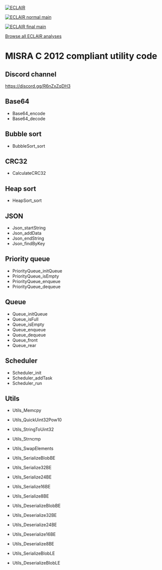 [![ECLAIR](https://eclairit.com:3787/rsrc/eclair.png)](https://www.bugseng.com/eclair)

[![ECLAIR normal main](https://eclairit.com:3787/fs/home/eclair-github/public/IMProject/IMUtility.ecdf/ECLAIR_normal/main/latest/badge.svg)](https://eclairit.com:3787/fs/home/eclair-github/public/IMProject/IMUtility.ecdf/ECLAIR_normal/main/latest/index.html)

[![ECLAIR final main](https://eclairit.com:3787/fs/home/eclair-github/public/IMProject/IMUtility.ecdf/ECLAIR_final/main/latest/badge.svg)](https://eclairit.com:3787/fs/home/eclair-github/public/IMProject/IMUtility.ecdf/ECLAIR_final/main/latest/index.html)

[Browse all ECLAIR analyses](https://eclairit.com:3787/fs/home/eclair-github/public/IMProject/IMUtility.ecdf/)

# MISRA C 2012 compliant utility code

## Discord channel
https://discord.gg/R6nZxZqDH3

## Base64
- Base64_encode
- Base64_decode

## Bubble sort
- BubbleSort_sort

## CRC32
- CalculateCRC32

## Heap sort
- HeapSort_sort

## JSON
- Json_startString
- Json_addData
- Json_endString
- Json_findByKey

## Priority queue
- PriorityQueue_initQueue
- PriorityQueue_isEmpty
- PriorityQueue_enqueue
- PriorityQueue_dequeue

## Queue
- Queue_initQueue
- Queue_isFull
- Queue_isEmpty
- Queue_enqueue
- Queue_dequeue
- Queue_front
- Queue_rear

## Scheduler
- Scheduler_init
- Scheduler_addTask
- Scheduler_run

## Utils
- Utils_Memcpy
- Utils_QuickUint32Pow10
- Utils_StringToUint32
- Utils_Strncmp
- Utils_SwapElements

- Utils_SerializeBlobBE
- Utils_Serialize32BE
- Utils_Serialize24BE
- Utils_Serialize16BE
- Utils_Serialize8BE
- Utils_DeserializeBlobBE
- Utils_Deserialize32BE
- Utils_Deserialize24BE
- Utils_Deserialize16BE
- Utils_Deserialize8BE

- Utils_SerializeBlobLE
- Utils_DeserializeBlobLE


